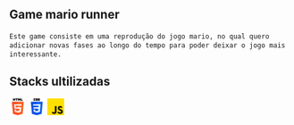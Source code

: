## Game mario runner

    Este game consiste em uma reprodução do jogo mario, no qual quero adicionar novas fases ao longo do tempo para poder deixar o jogo mais interessante.

## Stacks ultilizadas

<img src="./assets/html-5.png" alt="mario-question" width="30" height="30" />
<img src="./assets/css-3.png" alt="mario-question" width="30" height="30" />
<img src="./assets/js.png" alt="mario-question" width="30" height="30"
 />

